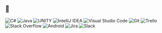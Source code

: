 
## :mechanical_arm:

![C#](https://img.shields.io/badge/c%23-%23239120.svg?style=for-the-badge&logo=c-sharp&logoColor=Purple) 
![Java](https://img.shields.io/badge/java-%23ED8B00.svg?style=for-the-badge&logo=openjdk&logoColor=white)
![UNITY](https://img.shields.io/badge/Unity-%2320232a.svg?style=for-the-badge&logo=unity&logoColor=white) 
![IntelliJ IDEA](https://img.shields.io/badge/IntelliJIDEA-000000.svg?style=for-the-badge&logo=intellij-idea&logoColor=white)
![Visual Studio Code](https://img.shields.io/badge/Visual%20Studio%20Code-0078d7.svg?style=for-the-badge&logo=visual-studio-code&logoColor=white)
![Git](https://img.shields.io/badge/git-%23F05033.svg?style=for-the-badge&logo=git&logoColor=white)
![Trello](https://img.shields.io/badge/Trello-%23026AA7.svg?style=for-the-badge&logo=Trello&logoColor=white)
![Stack Overflow](https://img.shields.io/badge/-Stackoverflow-FE7A16?style=for-the-badge&logo=stack-overflow&logoColor=white)
![Android](https://img.shields.io/badge/Android-3DDC84?style=for-the-badge&logo=android&logoColor=white)
![Jira](https://img.shields.io/badge/jira-%230A0FFF.svg?style=for-the-badge&logo=jira&logoColor=white)
![Slack](https://img.shields.io/badge/Slack-4A154B?style=for-the-badge&logo=slack&logoColor=white)

<!--

**Ludovico98/Ludovico98** is a  _special_  repository because its `README.md` (this file) appears on your GitHub profile.

[![](https://visitcount.itsvg.in/api?id=Ludovico98&icon=0&color=0)](https://visitcount.itsvg.in)

